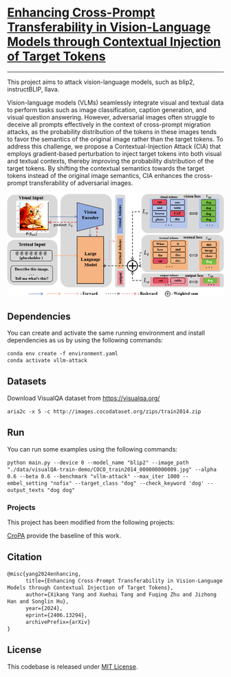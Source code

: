 # [Enhancing Cross-Prompt Transferability in Vision-Language Models through Contextual Injection of Target Tokens](https://arxiv.org/abs/2406.13294)

---
This project aims to attack vision-language models, such as blip2, instructBLIP, llava.

Vision-language models (VLMs) seamlessly integrate visual and textual data to perform tasks such as image classification, caption generation, and visual question answering. However, adversarial images often struggle to deceive all prompts effectively in the context of cross-prompt migration attacks, as the probability distribution of the tokens in these images tends to favor the semantics of the original image rather than the target tokens. To address this challenge, we propose a Contextual-Injection Attack (CIA) that employs gradient-based perturbation to inject target tokens into both visual and textual contexts, thereby improving the probability distribution of the target tokens. By shifting the contextual semantics towards the target tokens instead of the original image semantics, CIA enhances the cross-prompt transferability of adversarial images. 

![Overall Stucture](assets/framework.png)

## Dependencies

You can create and activate the same running environment and install dependencies as us by using the following commands:

```
conda env create -f environment.yaml
conda activate vllm-attack
```

## Datasets

Download VisualQA dataset from https://visualqa.org/

```
aria2c -x 5 -c http://images.cocodataset.org/zips/train2014.zip
```

## Run

You can run some examples using the following commands:

```
python main.py --device 0 --model_name "blip2" --image_path "./data/visualQA-train-demo/COCO_train2014_000000000009.jpg" --alpha 0.6 --beta 0.6 --benchmark "vllm-attack" --max_iter 1000 --embel_setting "nofix" --target_class "dog" --check_keyword 'dog' --output_texts "dog dog"
```

### Projects

This project has been modified from the following projects:

[CroPA](https://github.com/Haochen-Luo/CroPA) provide the baseline of this work.


## Citation

```
@misc{yang2024enhancing,
      title={Enhancing Cross-Prompt Transferability in Vision-Language Models through Contextual Injection of Target Tokens}, 
      author={Xikang Yang and Xuehai Tang and Fuqing Zhu and Jizhong Han and Songlin Hu},
      year={2024},
      eprint={2406.13294},
      archivePrefix={arXiv}
}
```

## License
This codebase is released under [MIT License](LICENSE).
